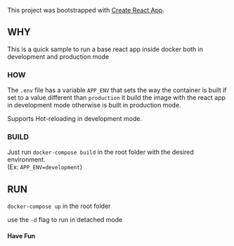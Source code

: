 This project was bootstrapped with [Create React App](https://github.com/facebook/create-react-app).

## WHY
This is a quick sample to run a base react app inside docker both in development and production mode

### HOW

The `.env` file has a variable `APP_ENV` that sets the way the container is built if set to a value different than `production` it build the image with the react app in development mode otherwise is built in production mode.

Supports Hot-reloading in development mode.

### BUILD
Just run `docker-compose build` in the root folder with the desired environment.  
(Ex: `APP_ENV=development`) 

## RUN

`docker-compose up` in the root folder

use the `-d` flag to run in detached mode

#### Have Fun
